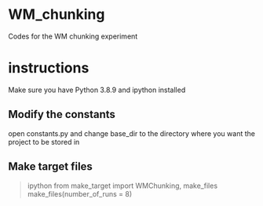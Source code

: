 # WM_chunking
Codes for the WM chunking experiment

# instructions
Make sure you have Python 3.8.9 and ipython installed

## Modify the constants
open constants.py and change base_dir to the directory where you want the project to be stored in

## Make target files
> ipython
> from make_target import WMChunking, make_files
> make_files(number_of_runs = 8)
